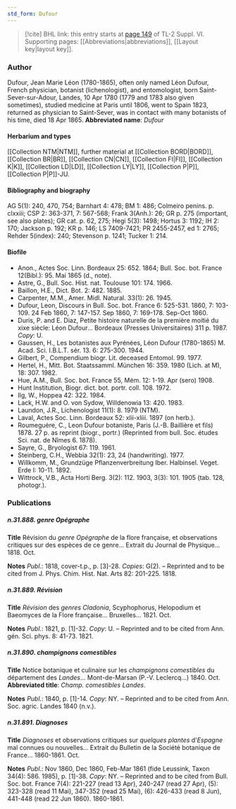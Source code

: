 ```yaml
---
std_form: Dufour
---
```


> [!cite] BHL link: this entry starts at [page 149](https://www.biodiversitylibrary.org/page/33260137) of TL-2 Suppl. VI.
> Supporting pages: [[Abbreviations|abbreviations]], [[Layout key|layout key]].

### Author

Dufour, Jean Marie Léon (1780-1865), often only named Léon Dufour, French physician, botanist (lichenologist), and entomologist, born Saint-Sever-sur-Adour, Landes, 10 Apr 1780 (1779 and 1783 also given sometimes), studied medicine at Paris until 1806, went to Spain 1823, returned as physician to Saint-Sever, was in contact with many botanists of his time, died 18 Apr 1865. 
**Abbreviated name**: *Dufour*

#### Herbarium and types

[[Collection NTM|NTM]], further material at [[Collection BORD|BORD]], [[Collection BR|BR]], [[Collection CN|CN]], [[Collection FI|FI]], [[Collection K|K]], [[Collection LD|LD]], [[Collection LY|LY]], [[Collection P|P]], [[Collection P|P]]-JU.

#### Bibliography and biography

AG 5(1): 240, 470, 754; Barnhart 4: 478; BM 1: 486; Colmeiro penins. p. clxxiii; CSP 2: 363-371, 7: 567-568; Frank 3(Anh.): 26; GR p. 275 (important, see also plates); GR cat. p. 62, 275; Hegi 5(3): 1498; Hortus 3: 1192; IH 2: 170; Jackson p. 192; KR p. 146; LS 7409-7421; PR 2455-2457, ed 1: 2765; Rehder 5(index): 240; Stevenson p. 1241; Tucker 1: 214.

#### Biofile

- Anon., Actes Soc. Linn. Bordeaux 25: 652. 1864; Bull. Soc. bot. France 12(Bibl.): 95. Mai 1865 (d., note).
- Astre, G., Bull. Soc. Hist. nat. Toulouse 101: 174. 1966.
- Baillon, H.E., Dict. Bot. 2: 482. 1885.
- Carpenter, M.M., Amer. Midl. Natural. 33(1): 26. 1945.
- Dufour, Leon, Discours in Bull. Soc. bot. France 6: 525-531. 1860, 7: 103-109. 24 Feb 1860, 7: 147-157. Sep 1860, 7: 169-178. Sep-Oct 1860.
- Duris, P. and E. Diaz, Petite histoire naturelle de la première moitié du xixe siècle: Léon Dufour... Bordeaux (Presses Universitaires) 311 p. 1987. *Copy*: U.
- Gaussen, H., Les botanistes aux Pyrénées, Léon Dufour (1780-1865) M. Acad. Sci. I.B.L.T. sér. 13. 6: 275-300. 1944.
- Gilbert, P., Compendium biogr. Lit. deceased Entomol. 99. 1977.
- Hertel, H., Mitt. Bot. Staatssamml. München 16: 359. 1980 (Lich. at M), 18: 307. 1982.
- Hue, A.M., Bull. Soc. bot. France 55, Mém. 12: 1-19. Apr (sero) 1908.
- Hunt Institution, Biogr. dict. bot. portr. coll. 108. 1972.
- Ilg, W., Hoppea 42: 322. 1984.
- Lack, H.W. and O. von Sydow, Willdenowia 13: 420. 1983.
- Laundon, J.R., Lichenologist 11(1): 8. 1979 (NTM).
- Laval, Actes Soc. Linn. Bordeaux 52: xlii-xliii. 1897 (on herb.).
- Roumeguère, C., Leon Dufour botaniste, Paris (J.-B. Baillière et fils) 1878. 27 p. as reprint (biogr., portr.) (Reprinted from bull. Soc. études Sci. nat. de Nîmes 6. 1878).
- Sayre, G., Bryologist 67: 119. 1961.
- Steinberg, C.H., Webbia 32(1): 23, 24 (handwriting). 1977.
- Willkomm, M., Grundzüge Pflanzenverbreitung Iber. Halbinsel. Veget. Erde I: 10-11. 1892.
- Wittrock, V.B., Acta Horti Berg. 3(2): 112. 1903, 3(3): 101. 1905 (tab. 128, photogr.).

### Publications

##### n.31.888. genre Opégraphe

**Title**
Révision du *genre Opégraphe* de la flore française, et observations critiques sur des espèces de ce genre... Extrait du Journal de Physique... 1818. Oct.

**Notes**
*Publ*.: 1818, cover-t.p., p. \[3\]-28. *Copies*: G(2). – Reprinted and to be cited from J. Phys. Chim. Hist. Nat. Arts 82: 201-225. 1818.

##### n.31.889. Révision

**Title**
*Révision* des *genres Cladonia*, Scyphophorus, Helopodium et Baeomyces de la Flore française... Bruxelles... 1821. Oct.

**Notes**
*Publ*.: 1821, p. \[1\]-32. *Copy*: U. – Reprinted and to be cited from Ann. gén. Sci. phys. 8: 41-73. 1821.

##### n.31.890. champignons comestibles

**Title**
Notice botanique et culinaire sur les *champignons comestibles* du département des *Landes*... Mont-de-Marsan (P.-V. Leclercq...) 1840. Oct.
**Abbreviated title**: *Champ. comestibles Landes*.

**Notes**
*Publ*.: 1840, p. \[1\]-14. *Copy*: NY. – Reprinted and to be cited from Ann. Soc. agric. Landes 1840 (n.v.).

##### n.31.891. Diagnoses

**Title**
*Diagnoses* et observations critiques sur *quelques plantes* d'*Espagne* mal connues ou nouvelles... Extrait du Bulletin de la Société botanique de France... 1860-1861. Oct.

**Notes**
*Publ*.: Nov 1860, Dec 1860, Feb-Mar 1861 (fide Leussink, Taxon 34(4): 586. 1985), p. \[1\]-38.
*Copy*: NY. – Reprinted and to be cited from Bull. Soc. bot. France 7(4): 221-227 (read 13 Apr), 240-247 (read 27 Apr), (5): 323-328 (read 11 Mai), 347-352 (read 25 Mai), (6): 426-433 (read 8 Jun), 441-448 (read 22 Jun 1860). 1860-1861.

